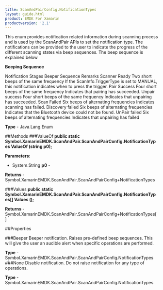 ```yaml
---
title: ScanAndPairConfig.NotificationTypes
layout: guide.html 
product: EMDK For Xamarin 
productversion: '2.1' 
---
```

This enum provides notification related information during scanning process and is used by the ScanAndPair APIs to set the notification type. The notifications can be provided to the user to indicate the progress of the different scanning states via beep sequences.  The beep sequence is explained below 

**Beeping Sequence**

Notification Stages Beeper Sequence Remarks Scanner Ready Two short beeps of the same frequency If the ScanInfo.TriggerType is set to MANUAL, this notification 
indicates when to press the trigger. Pair Success Four short beeps of the same frequency Indicates that pairing has succeeded. Unpair success Four short beeps of the same frequency Indicates that unpairing has succeeded. Scan Failed Six beeps of alternating frequencies Indicates scanning has failed. Discovery failed Six beeps of alternating frequencies Indicates that the Bluetooth device could not be found. UnPair failed Six beeps of alternating frequencies Indicates that unpairing has failed

**Type** - Java.Lang.Enum

##Methods
###ValueOf
**public static Symbol.XamarinEMDK.ScanAndPair.ScanAndPairConfig.NotificationTypes ValueOf (string p0);**



**Parameters:** 

* System.String **p0** - 

**Returns** - Symbol.XamarinEMDK.ScanAndPair.ScanAndPairConfig+NotificationTypes

###Values
**public static Symbol.XamarinEMDK.ScanAndPair.ScanAndPairConfig.NotificationTypes[] Values ();**




**Returns** - Symbol.XamarinEMDK.ScanAndPair.ScanAndPairConfig+NotificationTypes[]

##Properties

###Beeper
Beeper notification. Raises pre-defined beep sequences. This will give the user an audible alert when specific operations are performed.

**Type** - Symbol.XamarinEMDK.ScanAndPair.ScanAndPairConfig.NotificationTypes
###None
Disable notification. Do not raise notification for any type of operations.

**Type** - Symbol.XamarinEMDK.ScanAndPair.ScanAndPairConfig.NotificationTypes


